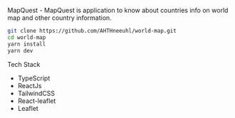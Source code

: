 MapQuest - MapQuest is application to know about countries info on world map and other country information.

```sh
git clone https://github.com/AHTHneeuhl/world-map.git
cd world-map
yarn install
yarn dev
```

Tech Stack

- TypeScript
- ReactJs
- TailwindCSS
- React-leaflet
- Leaflet
